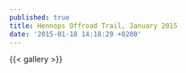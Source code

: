 ```yaml
---
published: true
title: Hennops Offroad Trail, January 2015
date: '2015-01-18 14:18:29 +0200'
---
```


{{< gallery >}}